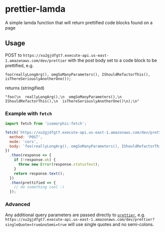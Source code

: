 # prettier-lamda

A simple lamda function that will return prettified code blocks found on a page

## Usage

POST to `https://xu2gjdfgt7.execute-api.us-east-1.amazonaws.com/dev/prettier` with the post body set to a code block to be prettified, e.g.

```
foo(reallyLongArg(), omgSoManyParameters(), IShouldRefactorThis(), isThereSeriouslyAnotherOne());
```

returns (stringified)

```
"foo(\n  reallyLongArg(),\n  omgSoManyParameters(),\n  IShouldRefactorThis(),\n  isThereSeriouslyAnotherOne()\n);\n"
```

### Example with `fetch`

```javascript
import fetch from 'isomorphic-fetch';

fetch(`https://xu2gjdfgt7.execute-api.us-east-1.amazonaws.com/dev/prettier`, {
  method: 'POST',
  mode: 'cors',
  body: `foo(reallyLongArg(), omgSoManyParameters(), IShouldRefactorThis(), isThereSeriouslyAnotherOne());`
})
  .then(response => {
    if (!response.ok) {
      throw new Error(response.statusText);
    }
    return response.text();
  })
  .then(prettified => {
    // do something cool :)
  });
```

### Advanced

Any additional query parameters are passed directly to [`prettier`][prettier], e.g. `https://xu2gjdfgt7.execute-api.us-east-1.amazonaws.com/dev/prettier?singleQuote=true&noSemi=true` will use single quotes and no semi-colons.

[prettier]: https://github.com/prettier/prettier
